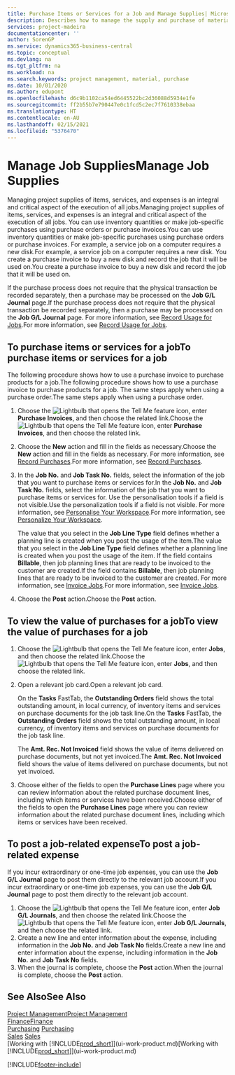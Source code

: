 ```yaml
---
title: Purchase Items or Services for a Job and Manage Supplies| Microsoft Docs
description: Describes how to manage the supply and purchase of material and services to jobs.
services: project-madeira
documentationcenter: ''
author: SorenGP
ms.service: dynamics365-business-central
ms.topic: conceptual
ms.devlang: na
ms.tgt_pltfrm: na
ms.workload: na
ms.search.keywords: project management, material, purchase
ms.date: 10/01/2020
ms.author: edupont
ms.openlocfilehash: d6c9b1102ca54ed6445522bc2d36088d5934e1fe
ms.sourcegitcommit: ff2b55b7e790447e0c1fcd5c2ec7f7610338ebaa
ms.translationtype: HT
ms.contentlocale: en-AU
ms.lasthandoff: 02/15/2021
ms.locfileid: "5376470"
---
```

# <a name="manage-job-supplies"></a><span data-ttu-id="559d4-103">Manage Job Supplies</span><span class="sxs-lookup"><span data-stu-id="559d4-103">Manage Job Supplies</span></span>
<span data-ttu-id="559d4-104">Managing project supplies of items, services, and expenses is an integral and critical aspect of the execution of all jobs.</span><span class="sxs-lookup"><span data-stu-id="559d4-104">Managing project supplies of items, services, and expenses is an integral and critical aspect of the execution of all jobs.</span></span> <span data-ttu-id="559d4-105">You can use inventory quantities or make job-specific purchases using purchase orders or purchase invoices.</span><span class="sxs-lookup"><span data-stu-id="559d4-105">You can use inventory quantities or make job-specific purchases using purchase orders or purchase invoices.</span></span> <span data-ttu-id="559d4-106">For example, a service job on a computer requires a new disk.</span><span class="sxs-lookup"><span data-stu-id="559d4-106">For example, a service job on a computer requires a new disk.</span></span> <span data-ttu-id="559d4-107">You create a purchase invoice to buy a new disk and record the job that it will be used on.</span><span class="sxs-lookup"><span data-stu-id="559d4-107">You create a purchase invoice to buy a new disk and record the job that it will be used on.</span></span>

<span data-ttu-id="559d4-108">If the purchase process does not require that the physical transaction be recorded separately, then a purchase may be processed on the **Job G/L Journal** page.</span><span class="sxs-lookup"><span data-stu-id="559d4-108">If the purchase process does not require that the physical transaction be recorded separately, then a purchase may be processed on the **Job G/L Journal** page.</span></span> <span data-ttu-id="559d4-109">For more information, see [Record Usage for Jobs](projects-how-record-job-usage.md).</span><span class="sxs-lookup"><span data-stu-id="559d4-109">For more information, see [Record Usage for Jobs](projects-how-record-job-usage.md).</span></span>

## <a name="to-purchase-items-or-services-for-a-job"></a><span data-ttu-id="559d4-110">To purchase items or services for a job</span><span class="sxs-lookup"><span data-stu-id="559d4-110">To purchase items or services for a job</span></span>
<span data-ttu-id="559d4-111">The following procedure shows how to use a purchase invoice to purchase products for a job.</span><span class="sxs-lookup"><span data-stu-id="559d4-111">The following procedure shows how to use a purchase invoice to purchase products for a job.</span></span> <span data-ttu-id="559d4-112">The same steps apply when using a purchase order.</span><span class="sxs-lookup"><span data-stu-id="559d4-112">The same steps apply when using a purchase order.</span></span>  

1. <span data-ttu-id="559d4-113">Choose the ![Lightbulb that opens the Tell Me feature](media/ui-search/search_small.png "Tell me what you want to do") icon, enter **Purchase Invoices**, and then choose the related link.</span><span class="sxs-lookup"><span data-stu-id="559d4-113">Choose the ![Lightbulb that opens the Tell Me feature](media/ui-search/search_small.png "Tell me what you want to do") icon, enter **Purchase Invoices**, and then choose the related link.</span></span>  
2. <span data-ttu-id="559d4-114">Choose the **New** action and fill in the fields as necessary.</span><span class="sxs-lookup"><span data-stu-id="559d4-114">Choose the **New** action and fill in the fields as necessary.</span></span> <span data-ttu-id="559d4-115">For more information, see [Record Purchases](purchasing-how-record-purchases.md).</span><span class="sxs-lookup"><span data-stu-id="559d4-115">For more information, see [Record Purchases](purchasing-how-record-purchases.md).</span></span>
3. <span data-ttu-id="559d4-116">In the **Job No.** and **Job Task No.** fields, select the information of the job that you want to purchase items or services for.</span><span class="sxs-lookup"><span data-stu-id="559d4-116">In the **Job No.** and **Job Task No.** fields, select the information of the job that you want to purchase items or services for.</span></span> <span data-ttu-id="559d4-117">Use the personalisation tools if a field is not visible.</span><span class="sxs-lookup"><span data-stu-id="559d4-117">Use the personalization tools if a field is not visible.</span></span> <span data-ttu-id="559d4-118">For more information, see [Personalise Your Workspace](ui-personalization-user.md).</span><span class="sxs-lookup"><span data-stu-id="559d4-118">For more information, see [Personalize Your Workspace](ui-personalization-user.md).</span></span>

    <span data-ttu-id="559d4-119">The value that you select in the **Job Line Type** field defines whether a planning line is created when you post the usage of the item.</span><span class="sxs-lookup"><span data-stu-id="559d4-119">The value that you select in the **Job Line Type** field defines whether a planning line is created when you post the usage of the item.</span></span> <span data-ttu-id="559d4-120">If the field contains **Billable**, then job planning lines that are ready to be invoiced to the customer are created.</span><span class="sxs-lookup"><span data-stu-id="559d4-120">If the field contains **Billable**, then job planning lines that are ready to be invoiced to the customer are created.</span></span> <span data-ttu-id="559d4-121">For more information, see [Invoice Jobs](projects-how-invoice-jobs.md).</span><span class="sxs-lookup"><span data-stu-id="559d4-121">For more information, see [Invoice Jobs](projects-how-invoice-jobs.md).</span></span>
4. <span data-ttu-id="559d4-122">Choose the **Post** action.</span><span class="sxs-lookup"><span data-stu-id="559d4-122">Choose the **Post** action.</span></span>

## <a name="to-view-the-value-of-purchases-for-a-job"></a><span data-ttu-id="559d4-123">To view the value of purchases for a job</span><span class="sxs-lookup"><span data-stu-id="559d4-123">To view the value of purchases for a job</span></span>
1. <span data-ttu-id="559d4-124">Choose the ![Lightbulb that opens the Tell Me feature](media/ui-search/search_small.png "Tell me what you want to do") icon, enter **Jobs**, and then choose the related link.</span><span class="sxs-lookup"><span data-stu-id="559d4-124">Choose the ![Lightbulb that opens the Tell Me feature](media/ui-search/search_small.png "Tell me what you want to do") icon, enter **Jobs**, and then choose the related link.</span></span>
2. <span data-ttu-id="559d4-125">Open a relevant job card.</span><span class="sxs-lookup"><span data-stu-id="559d4-125">Open a relevant job card.</span></span>

    <span data-ttu-id="559d4-126">On the **Tasks** FastTab, the **Outstanding Orders** field shows the total outstanding amount, in local currency, of inventory items and services on purchase documents for the job task line.</span><span class="sxs-lookup"><span data-stu-id="559d4-126">On the **Tasks** FastTab, the **Outstanding Orders** field shows the total outstanding amount, in local currency, of inventory items and services on purchase documents for the job task line.</span></span>  

    <span data-ttu-id="559d4-127">The **Amt. Rec. Not Invoiced** field shows the value of items delivered on purchase documents, but not yet invoiced.</span><span class="sxs-lookup"><span data-stu-id="559d4-127">The **Amt. Rec. Not Invoiced** field shows the value of items delivered on purchase documents, but not yet invoiced.</span></span>  
3. <span data-ttu-id="559d4-128">Choose either of the fields to open the **Purchase Lines** page where you can review information about the related purchase document lines, including which items or services have been received.</span><span class="sxs-lookup"><span data-stu-id="559d4-128">Choose either of the fields to open the **Purchase Lines** page where you can review information about the related purchase document lines, including which items or services have been received.</span></span>

## <a name="to-post-a-job-related-expense"></a><span data-ttu-id="559d4-129">To post a job-related expense</span><span class="sxs-lookup"><span data-stu-id="559d4-129">To post a job-related expense</span></span>
<span data-ttu-id="559d4-130">If you incur extraordinary or one-time job expenses, you can use the **Job G/L Journal** page to post them directly to the relevant job account.</span><span class="sxs-lookup"><span data-stu-id="559d4-130">If you incur extraordinary or one-time job expenses, you can use the **Job G/L Journal** page to post them directly to the relevant job account.</span></span>

1. <span data-ttu-id="559d4-131">Choose the ![Lightbulb that opens the Tell Me feature](media/ui-search/search_small.png "Tell me what you want to do") icon, enter **Job G/L Journals**, and then choose the related link.</span><span class="sxs-lookup"><span data-stu-id="559d4-131">Choose the ![Lightbulb that opens the Tell Me feature](media/ui-search/search_small.png "Tell me what you want to do") icon, enter **Job G/L Journals**, and then choose the related link.</span></span>  
2. <span data-ttu-id="559d4-132">Create a new line and enter information about the expense, including information in the **Job No.** and **Job Task No** fields.</span><span class="sxs-lookup"><span data-stu-id="559d4-132">Create a new line and enter information about the expense, including information in the **Job No.** and **Job Task No** fields.</span></span>  
3. <span data-ttu-id="559d4-133">When the journal is complete, choose the **Post** action.</span><span class="sxs-lookup"><span data-stu-id="559d4-133">When the journal is complete, choose the **Post** action.</span></span>

## <a name="see-also"></a><span data-ttu-id="559d4-134">See Also</span><span class="sxs-lookup"><span data-stu-id="559d4-134">See Also</span></span>
[<span data-ttu-id="559d4-135">Project Management</span><span class="sxs-lookup"><span data-stu-id="559d4-135">Project Management</span></span>](projects-manage-projects.md)  
[<span data-ttu-id="559d4-136">Finance</span><span class="sxs-lookup"><span data-stu-id="559d4-136">Finance</span></span>](finance.md)  
<span data-ttu-id="559d4-137">[Purchasing](purchasing-manage-purchasing.md)       </span><span class="sxs-lookup"><span data-stu-id="559d4-137">[Purchasing](purchasing-manage-purchasing.md)       </span></span>  
<span data-ttu-id="559d4-138">[Sales](sales-manage-sales.md)    </span><span class="sxs-lookup"><span data-stu-id="559d4-138">[Sales](sales-manage-sales.md)    </span></span>  
<span data-ttu-id="559d4-139">[Working with [!INCLUDE[prod_short](includes/prod_short.md)]](ui-work-product.md)</span><span class="sxs-lookup"><span data-stu-id="559d4-139">[Working with [!INCLUDE[prod_short](includes/prod_short.md)]](ui-work-product.md)</span></span>  


[!INCLUDE[footer-include](includes/footer-banner.md)]